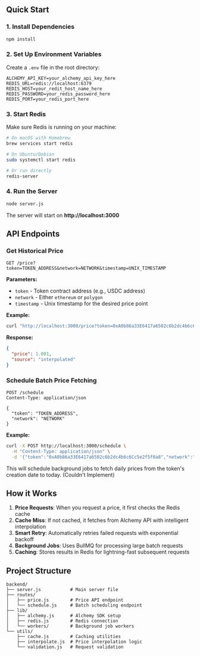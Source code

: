 ## Quick Start

### 1. Install Dependencies
```bash
npm install
```

### 2. Set Up Environment Variables
Create a `.env` file in the root directory:
```env
ALCHEMY_API_KEY=your_alchemy_api_key_here
REDIS_URL=redis://localhost:6379
REDIS_HOST=your_redit_host_name_here
REDIS_PASSWORD=your_redis_password_here
REDIS_PORT=your_redis_port_here
```

### 3. Start Redis
Make sure Redis is running on your machine:
```bash
# On macOS with Homebrew
brew services start redis

# On Ubuntu/Debian
sudo systemctl start redis

# Or run directly
redis-server
```

### 4. Run the Server
```bash
node server.js
```

The server will start on **http://localhost:3000** 

## API Endpoints

### Get Historical Price
```http
GET /price?token=TOKEN_ADDRESS&network=NETWORK&timestamp=UNIX_TIMESTAMP
```

**Parameters:**
- `token` - Token contract address (e.g., USDC address)
- `network` - Either `ethereum` or `polygon`
- `timestamp` - Unix timestamp for the desired price point

**Example:**
```bash
curl "http://localhost:3000/price?token=0xA0b86a33E6417a6502c6b2dc4b6c6Cc5e2f5f0a8&network=ethereum&timestamp=1640995200"
```

**Response:**
```json
{
  "price": 1.001,
  "source": "interpolated"
}
```

### Schedule Batch Price Fetching
```http
POST /schedule
Content-Type: application/json

{
  "token": "TOKEN_ADDRESS",
  "network": "NETWORK"
}
```

**Example:**
```bash
curl -X POST http://localhost:3000/schedule \
  -H "Content-Type: application/json" \
  -d '{"token":"0xA0b86a33E6417a6502c6b2dc4b6c6Cc5e2f5f0a8","network":"ethereum"}'
```

This will schedule background jobs to fetch daily prices from the token's creation date to today. (Couldn't Implement)

## How it Works

1. **Price Requests**: When you request a price, it first checks the Redis cache
2. **Cache Miss**: If not cached, it fetches from Alchemy API with intelligent interpolation
3. **Smart Retry**: Automatically retries failed requests with exponential backoff
4. **Background Jobs**: Uses BullMQ for processing large batch requests
5. **Caching**: Stores results in Redis for lightning-fast subsequent requests



## Project Structure

```
backend/
├── server.js           # Main server file
├── routes/
│   ├── price.js        # Price API endpoint
│   └── schedule.js     # Batch scheduling endpoint
├── lib/
│   ├── alchemy.js      # Alchemy SDK setup
│   ├── redis.js        # Redis connection
│   └── workers/        # Background job workers
└── utils/
    ├── cache.js        # Caching utilities
    ├── interpolate.js  # Price interpolation logic
    └── validation.js   # Request validation
```
